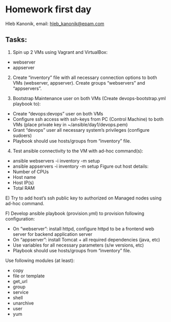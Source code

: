 Homework first day
==================
Hleb Kanonik, email: <hleb_kanonik@epam.com>


Tasks:
------
1. Spin up 2 VMs using Vagrant and VirtualBox:
- webserver
- appserver

2. Create “inventory” file with all necessary connection options to both VMs (webserver, appserver). Create groups “webservers” and “appservers”. 

3. Bootstrap Maintenance user on both VMs (Create devops-bootstrap.yml playbook to):
- Create “devops:devops” user on both VMs
- Configure ssh access with ssh-keys from PC (Control Machine) to both VMs (place private key in ~/ansible/day1/devops.pem)
- Grant “devops” user all necessary system’s privileges (configure sudoers)
- Playbook should use hosts/groups from “inventory” file.

4. Test ansible connectivity to the VM with ad-hoc command(s): 
- ansible webservers -i inventory -m setup
- ansible appservers -i inventory -m setup
Figure out host details:
- Number of CPUs
- Host name
- Host IP(s)
- Total RAM

E) Try to add host’s ssh public key to authorized on Managed nodes using ad-hoc command.

F) Develop ansible playbook (provision.yml) to provision following configuration:
- On “webserver”: install httpd, configure httpd to be a frontend web server for backend application server
- On “appserver”: install Tomcat + all required dependencies (java, etc)
- Use variables for all necessary parameters (s/w versions, etc)
- Playbook should use hosts/groups from “inventory” file.


Use following modules (at least):
- copy
- file or template
- get_url
- group
- service
- shell
- unarchive
- user
- yum
